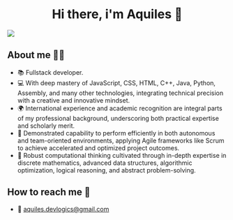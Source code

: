 <div align="center">
    <h1 align="center">Hi there, i'm Aquiles 👋</h1>
</div>
<img src="https://cdn.discordapp.com/attachments/1369125852306210958/1402069684811206837/IMG_20250804_192352.jpg?ex=689292a6&is=68914126&hm=7a6d5aeb909e4b50d0d685531ca02494a1b032d4ecc7f58887a9b85efc3f3d43&">

## About me 🧑‍💻

- 📚 Fullstack developer.
- 💻 With deep mastery of JavaScript, CSS, HTML, C++, Java, Python, Assembly, and many other technologies, integrating technical precision with a creative and innovative mindset.
- 🌍 International experience and academic recognition are integral parts of my professional background, underscoring both practical expertise and scholarly merit.
- 🤝 Demonstrated capability to perform efficiently in both autonomous and team-oriented environments, applying Agile frameworks like Scrum to achieve accelerated and optimized project outcomes.
- 🧠 Robust computational thinking cultivated through in-depth expertise in discrete mathematics, advanced data structures, algorithmic optimization, logical reasoning, and abstract problem-solving.

## How to reach me 📨

- 📧 [aquiles.devlogics@gmail.com](mailto:aquiles.devlogics@gmail.com)
<!--
**Achillesdevlogics/Achillesdevlogics** is a ✨ _special_ ✨ repository because its `README.md` (this file) appears on your GitHub profile.

Here are some ideas to get you started:

- 🔭 I’m currently working on ...
- 🌱 I’m currently learning ...
- 👯 I’m looking to collaborate on ...
- 🤔 I’m looking for help with ...
- 💬 Ask me about ...
- 📫 How to reach me: ...
- 😄 Pronouns: ...
- ⚡ Fun fact: ...
-->
